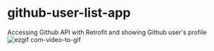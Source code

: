 # github-user-list-app
Accessing Github API with Retrofit and showing Github user's profile
![ezgif com-video-to-gif](https://github.com/ReyhanHerdi/github-user-list-app/assets/90316516/525b33b1-2483-4d73-87bf-93ecd19489d0)
